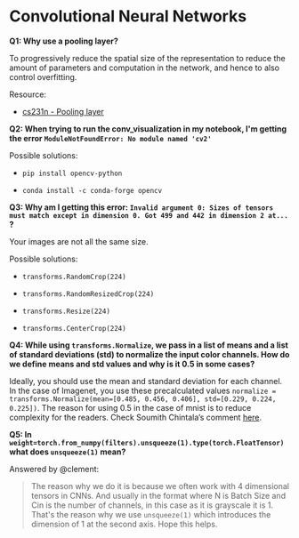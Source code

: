 # Convolutional Neural Networks

**Q1: Why use a pooling layer?**

To progressively reduce the spatial size of the representation to reduce the amount of parameters and computation in the network, and hence to also control overfitting.

Resource:

-  [cs231n - Pooling layer](http://cs231n.github.io/convolutional-networks/#pool)

**Q2: When trying to run the conv_visualization in my notebook, I'm getting the error `ModuleNotFoundError: No module named 'cv2'`**

Possible solutions:

-  `pip install opencv-python`

-  `conda install -c conda-forge opencv`

**Q3: Why am I getting this error: `Invalid argument 0: Sizes of tensors must match except in dimension 0. Got 499 and 442 in dimension 2 at...` ?**

Your images are not all the same size.

Possible solutions:

-  `transforms.RandomCrop(224)`

-  `transforms.RandomResizedCrop(224)`

- `transforms.Resize(224)`

- `transforms.CenterCrop(224)`

**Q4: While using `transforms.Normalize`, we pass in a list of means and a list of standard deviations (std) to normalize the input color channels. How do we define means and std values and why is it 0.5 in some cases?**

Ideally, you should use the mean and standard deviation for each channel. In the case of Imagenet, you use these precalculated values `normalize = transforms.Normalize(mean=[0.485, 0.456, 0.406], std=[0.229, 0.224, 0.225])`. The reason for using 0.5 in the case of mnist is to reduce complexity for the readers. Check Soumith Chintala’s comment [here]( https://discuss.pytorch.org/t/normalization-in-the-mnist-example/457/7).

**Q5: In `weight=torch.from_numpy(filters).unsqueeze(1).type(torch.FloatTensor)` what does `unsqueeze(1)` mean?**

Answered by @clement:

>The reason why we do it is because we often work with 4 dimensional tensors in CNNs. And usually in the format where N 
is Batch Size and Cin is the number of channels, in this case as it is grayscale it is 1. That's the reason why we use `unsqueeze(1)` 
which introduces the dimension of 1 at the second axis. Hope this helps.

